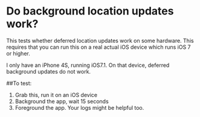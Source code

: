 Do background location updates work?
====================================

This tests whether deferred location updates work on some hardware.  This 
requires that you can run this on a real actual iOS device which runs iOS 7 or 
higher.

I only have an iPhone 4S, running iOS7.1.  On that device, deferred background 
updates do not work.

##To test:

1. Grab this, run it on an iOS device
2. Background the app, wait 15 seconds
3. Foreground the app.  Your logs might be helpful too.
